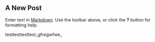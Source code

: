 ## A New Post

Enter text in [Markdown](http://daringfireball.net/projects/markdown/). Use the toolbar above, or click the **?** button for formatting help.

testtesttesttest_gfregwfwe_